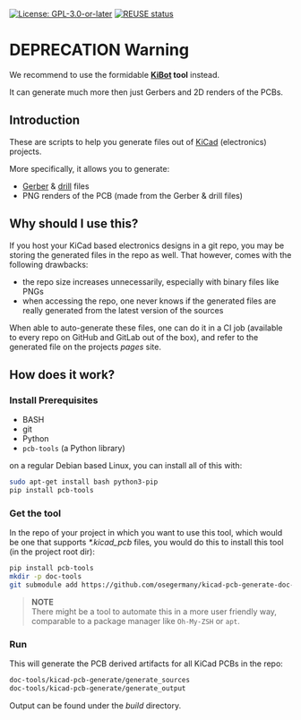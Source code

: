 <!--
SPDX-FileCopyrightText: 2021 Robin Vobruba <hoijui.quaero@gmail.com>

SPDX-License-Identifier: CC0-1.0
-->

[![License: GPL-3.0-or-later](
https://img.shields.io/badge/License-GPL_3-blue.svg)](
https://www.gnu.org/licenses/gpl-3.0.html)
[![REUSE status](
https://api.reuse.software/badge/github.com/osegermany/kicad-pcb-generate-doc-tool)](
https://api.reuse.software/info/github.com/osegermany/kicad-pcb-generate-doc-tool)

# DEPRECATION Warning

We recommend to use the formidable
**[KiBot](https://github.com/INTI-CMNB/KiBot) tool** instead.

It can generate much more then just Gerbers
and 2D renders of the PCBs.

## Introduction

These are scripts to help you generate files
out of [KiCad](https://kicad-pcb.org/) (electronics) projects.

More specifically, it allows you to generate:

* [Gerber](https://en.wikipedia.org/wiki/Gerber_format)
  & [drill](https://en.wikipedia.org/wiki/PCB_NC_formats) files
* PNG renders of the PCB (made from the Gerber & drill files)

## Why should I use this?

If you host your KiCad based electronics designs in a git repo,
you may be storing the generated files in the repo as well.
That however, comes with the following drawbacks:

* the repo size increases unnecessarily,
  especially with binary files like PNGs
* when accessing the repo,
  one never knows if the generated files
  are really generated from the latest version of the sources

When able to auto-generate these files,
one can do it in a CI job
(available to every repo on GitHub and GitLab out of the box),
and refer to the generated file on the projects *pages* site.

## How does it work?

### Install Prerequisites

* BASH
* git
* Python
* `pcb-tools` (a Python library)

on a regular Debian based Linux,
you can install all of this with:

```bash
sudo apt-get install bash python3-pip
pip install pcb-tools
```

### Get the tool

In the repo of your project in which you want to use this tool,
which would be one that supports *\*.kicad_pcb* files,
you would do this to install this tool (in the project root dir):

```bash
pip install pcb-tools
mkdir -p doc-tools
git submodule add https://github.com/osegermany/kicad-pcb-generate-doc-tool.git doc-tools/kicad-pcb-generate
```

> **NOTE**\
> There might be a tool to automate this in a more user friendly way,
> comparable to a package manager like `Oh-My-ZSH` or `apt`.

### Run

This will generate the PCB derived artifacts for all KiCad PCBs in the repo:

```bash
doc-tools/kicad-pcb-generate/generate_sources
doc-tools/kicad-pcb-generate/generate_output
```

Output can be found under the *build* directory.
